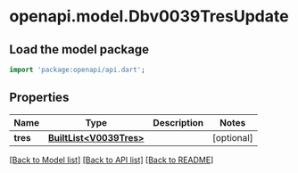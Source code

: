 # openapi.model.Dbv0039TresUpdate

## Load the model package
```dart
import 'package:openapi/api.dart';
```

## Properties
Name | Type | Description | Notes
------------ | ------------- | ------------- | -------------
**tres** | [**BuiltList&lt;V0039Tres&gt;**](V0039Tres.md) |  | [optional] 

[[Back to Model list]](../README.md#documentation-for-models) [[Back to API list]](../README.md#documentation-for-api-endpoints) [[Back to README]](../README.md)


